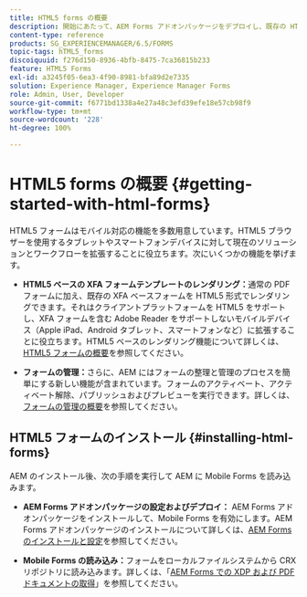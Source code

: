 ```yaml
---
title: HTML5 forms の概要
description: 開始にあたって、AEM Forms アドオンパッケージをデプロイし、既存の HTML5 フォームを AEM に読み込みます。
content-type: reference
products: SG_EXPERIENCEMANAGER/6.5/FORMS
topic-tags: hTML5_forms
discoiquuid: f276d150-8936-4bfb-8475-7ca36815b233
feature: HTML5 Forms
exl-id: a3245f05-6ea3-4f90-8981-bfa89d2e7335
solution: Experience Manager, Experience Manager Forms
role: Admin, User, Developer
source-git-commit: f6771bd1338a4e27a48c3efd39efe18e57cb98f9
workflow-type: tm+mt
source-wordcount: '228'
ht-degree: 100%

---
```


# HTML5 forms の概要 {#getting-started-with-html-forms}

HTML5 フォームはモバイル対応の機能を多数用意しています。HTML5 ブラウザーを使用するタブレットやスマートフォンデバイスに対して現在のソリューションとワークフローを拡張することに役立ちます。次にいくつかの機能を挙げます。

* **HTML5 ベースの XFA フォームテンプレートのレンダリング：**&#x200B;通常の PDF フォームに加え、既存の XFA ベースフォームを HTML5 形式でレンダリングできます。それはクライアントプラットフォームを HTML5 をサポートし、XFA フォームを含む Adobe Reader をサポートしないモバイルデバイス（Apple iPad、Android タブレット、スマートフォンなど）に拡張することに役立ちます。HTML5 ベースのレンダリング機能について詳しくは、[HTML5 フォームの概要](/help/forms/using/introduction.md)を参照してください。

* **フォームの管理：**&#x200B;さらに、AEM にはフォームの整理と管理のプロセスを簡単にする新しい機能が含まれています。フォームのアクティベート、アクティベート解除、パブリッシュおよびプレビューを実行できます。詳しくは、[フォームの管理の概要](/help/forms/using/introduction-managing-forms.md)を参照してください。

## HTML5 フォームのインストール {#installing-html-forms}

AEM のインストール後、次の手順を実行して AEM に Mobile Forms を読み込みます。

* **AEM Forms アドオンパッケージの設定およびデプロイ：** AEM Forms アドオンパッケージをインストールして、Mobile Forms を有効にします。AEM Forms アドオンパッケージのインストールについて詳しくは、[AEM Forms のインストールと設定](/help/forms/using/installing-configuring-aem-forms-osgi.md)を参照してください。

* **Mobile Forms の読み込み：**&#x200B;フォームをローカルファイルシステムから CRX リポジトリに読み込みます。詳しくは、「[AEM Forms での XDP および PDF ドキュメントの取得](/help/forms/using/get-xdp-pdf-documents-aem.md)」を参照してください。
